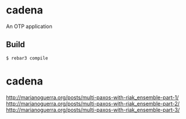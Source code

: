 cadena
=====

An OTP application

Build
-----

    $ rebar3 compile
# cadena
http://marianoguerra.org/posts/multi-paxos-with-riak_ensemble-part-1/
http://marianoguerra.org/posts/multi-paxos-with-riak_ensemble-part-2/
http://marianoguerra.org/posts/multi-paxos-with-riak_ensemble-part-3/
